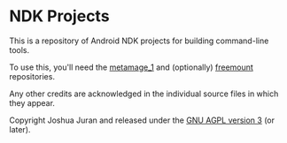 NDK Projects
============

This is a repository of Android NDK projects for building command-line tools.

To use this, you'll need the [metamage_1][] and (optionally) [freemount][] repositories.

Any other credits are acknowledged in the individual source files in which they appear.

Copyright Joshua Juran and released under the [GNU AGPL version 3][AGPL] (or later).

[metamage_1]:  <https://github.com/jjuran/metamage_1>
[freemount]:  <https://github.com/jjuran/freemount>

[AGPL]:  <AGPL-3.0.txt>
